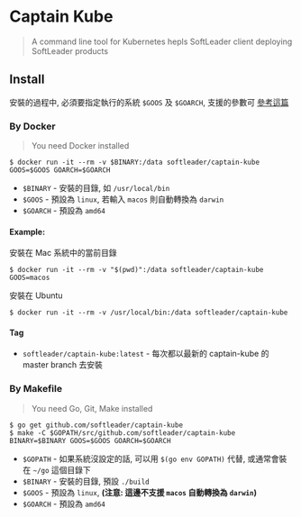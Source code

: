 # Captain Kube

> A command line tool for Kubernetes hepls SoftLeader client deploying SoftLeader products

## Install

安裝的過程中, 必須要指定執行的系統 `$GOOS` 及 `$GOARCH`, 支援的參數可 [參考這篇](https://golang.org/doc/install/source#environment)

### By Docker

> You need Docker installed

```shell
$ docker run -it --rm -v $BINARY:/data softleader/captain-kube GOOS=$GOOS GOARCH=$GOARCH
```

- `$BINARY` - 安裝的目錄, 如 `/usr/local/bin`
- `$GOOS` - 預設為 `linux`, 若輸入 `macos` 則自動轉換為 `darwin`
- `$GOARCH` - 預設為 `amd64`

#### Example: 

安裝在 Mac 系統中的當前目錄

```shell
$ docker run -it --rm -v "$(pwd)":/data softleader/captain-kube GOOS=macos
```

安裝在 Ubuntu

```shell
$ docker run -it --rm -v /usr/local/bin:/data softleader/captain-kube
```

#### Tag

- `softleader/captain-kube:latest` - 每次都以最新的 captain-kube 的 master branch 去安裝

### By Makefile

> You need Go, Git, Make installed

```shell
$ go get github.com/softleader/captain-kube
$ make -C $GOPATH/src/github.com/softleader/captain-kube BINARY=$BINARY GOOS=$GOOS GOARCH=$GOARCH
```

- `$GOPATH` - 如果系統沒設定的話, 可以用 `$(go env GOPATH)` 代替, 或通常會裝在 `~/go` 這個目錄下
- `$BINARY` - 安裝的目錄, 預設 `./build`
- `$GOOS` - 預設為 `linux`, **(注意: 這邊不支援 `macos` 自動轉換為 `darwin`)**
- `$GOARCH` - 預設為 `amd64`
